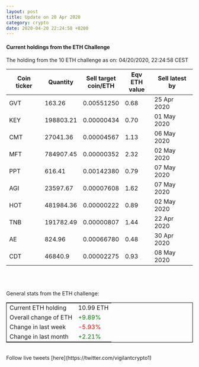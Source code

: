 ```yaml
---
layout: post
title: Update on 20 Apr 2020
category: crypto
date: 2020-04-20 22:24:58 +0200
---
```




#### Current holdings from the ETH Challenge

The holding from the 10 ETH challenge as on: 04/20/2020, 22:24:58 CEST

|Coin ticker|Quantity|Sell target<br>coin/ETH|Eqv ETH<br>value|Sell latest by|
|-----------|--------|-----------|-----------|--------------|
GVT|163.26|  0.00551250|0.68|25 Apr 2020|
KEY|198803.21|  0.00000434|0.70|01 May 2020|
CMT|27041.36|  0.00004567|1.13|06 May 2020|
MFT|784907.45|  0.00000352|2.32|02 May 2020|
PPT|616.41|  0.00142380|0.79|07 May 2020|
AGI|23597.67|  0.00007608|1.62|07 May 2020|
HOT|481984.36|  0.00000222|0.89|02 May 2020|
TNB|191782.49|  0.00000807|1.44|22 Apr 2020|
AE|824.96|  0.00066780|0.48|30 Apr 2020|
CDT|46840.9|  0.00002275|0.93|08 May 2020|

<br>
<br>
<br>
General stats from the ETH challenge:

<table style="border:1px solid black;margin-left:auto;margin-right:auto;">
	<tbody>
	<tr>
		<td>Current ETH holding</td>
		<td>     10.99 ETH</td>
	</tr>
	<tr>
		<td>Overall change of ETH</td>
		<td><font color="green">+9.89%</font></td>
	</tr>
	<tr>
		<td>Change in last week</td>
		<td><font color="red">-5.93%</font></td>
	</tr>
	<tr>
		<td>Change in last month</td>
		<td><font color="green">+2.21%</font></td>
	</tr>
	</tbody>
</table>

<br>
Follow live tweets [here](https://twitter.com/vigilantcrypto1)
<br>
<br>